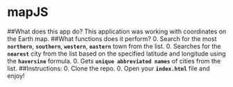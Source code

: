 # mapJS

##What does this app do?
This application was working with coordinates on the Earth map.
##What functions does it perform?
0. Search for the most  **`northern`**,  **`southern`**,  **`western`**,  **`eastern`** town from the list.
0. Searches for the **`nearest`** city from the list based on the specified latitude and longitude using the **`haversine`** formula.
0. Gets **`unique abbreviated names`** of cities from the list.
##Instructions:
0. Clone the repo.
0. Open your **`index.html`** file and enjoy! 
